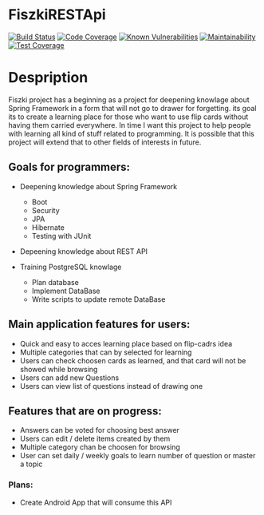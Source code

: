 # FiszkiRESTApi
[![Build Status](https://travis-ci.org/Maretzky85/FiszkiRESTApi.svg?branch=develop)](https://travis-ci.org/Maretzky85/FiszkiRESTApi) 
[![Code Coverage](https://codecov.io/gh/Maretzky85/FiszkiRESTApi/branch/develop/graph/badge.svg)](https://codecov.io/gh/Maretzky85/FiszkiRESTApi/)
[![Known Vulnerabilities](https://snyk.io/test/github/Maretzky85/FiszkiRESTApi/badge.svg)](https://snyk.io/test/github/Maretzky85/FiszkiRESTApi)
[![Maintainability](https://api.codeclimate.com/v1/badges/4987d245ac8c40649e3b/maintainability)](https://codeclimate.com/github/Maretzky85/FiszkiRESTApi/maintainability)
[![Test Coverage](https://api.codeclimate.com/v1/badges/4987d245ac8c40649e3b/test_coverage)](https://codeclimate.com/github/Maretzky85/FiszkiRESTApi/test_coverage)


# Despription
Fiszki project has a beginning as a project for deepening knowlage about Spring Framework in a form that will not go to drawer for forgetting. its goal its to create a learning place for those who want to use flip cards without having them carried everywhere.
In time I want this project to help people with learning all kind of stuff related to programming. 
It is possible that this project will extend that to other fields of interests in future.

## Goals for programmers:
- Deepening knowledge about Spring Framework
  - Boot
  - Security
  - JPA
  - Hibernate
  - Testing with JUnit

- Depeening knowledge about REST API

- Training PostgreSQL knowlage
  - Plan database
  - Implement DataBase
  - Write scripts to update remote DataBase

## Main application features for users:
  - Quick and easy to acces learning place based on flip-cadrs idea
  - Multiple categories that can by selected for learning
  - Users can check choosen cards as learned, and that card will not be showed while browsing
  - Users can add new Questions
  - Users can view list of questions instead of drawing one
  
## Features that are on progress:
  - Answers can be voted for choosing best answer
  - Users can edit / delete items created by them
  - Multiple category chan be choosen for browsing
  - User can set daily / weekly goals to learn number of question or master a topic
  
### Plans:
  - Create Android App that will consume this API
